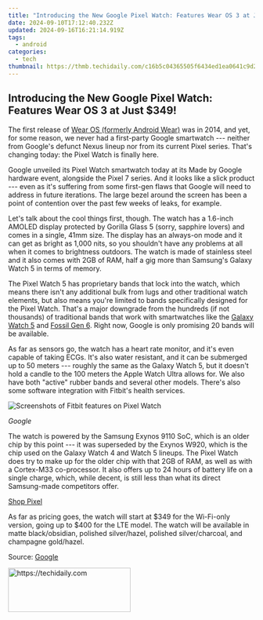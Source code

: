```yaml
---
title: "Introducing the New Google Pixel Watch: Features Wear OS 3 at Just $349!"
date: 2024-09-10T17:12:40.232Z
updated: 2024-09-16T16:21:14.919Z
tags:
  - android
categories:
  - tech
thumbnail: https://thmb.techidaily.com/c16b5c04365505f6434ed1ea0641c9d2b73bd5daa2ac9dfaad9bb392e5876080.jpg
---
```


## Introducing the New Google Pixel Watch: Features Wear OS 3 at Just $349!

The first release of [Wear OS (formerly Android Wear)](https://fox-glue.techidaily.com/new-in-2024-pedagogic-practices-with-a-focus-on-visual-materials/) was in 2014, and yet, for some reason, we never had a first-party Google smartwatch --- neither from Google's defunct Nexus lineup nor from its current Pixel series. That's changing today: the Pixel Watch is finally here.

 Google unveiled its Pixel Watch smartwatch today at its Made by Google hardware event, alongside the Pixel 7 series. And it looks like a slick product --- even as it's suffering from some first-gen flaws that Google will need to address in future iterations. The large bezel around the screen has been a point of contention over the past few weeks of leaks, for example.

 Let's talk about the cool things first, though. The watch has a 1.6-inch AMOLED display protected by Gorilla Glass 5 (sorry, sapphire lovers) and comes in a single, 41mm size. The display has an always-on mode and it can get as bright as 1,000 nits, so you shouldn't have any problems at all when it comes to brightness outdoors. The watch is made of stainless steel and it also comes with 2GB of RAM, half a gig more than Samsung's Galaxy Watch 5 in terms of memory.

 The Pixel Watch 5 has proprietary bands that lock into the watch, which means there isn't any additional bulk from lugs and other traditional watch elements, but also means you're limited to bands specifically designed for the Pixel Watch. That's a major downgrade from the hundreds (if not thousands) of traditional bands that work with smartwatches like the [Galaxy Watch 5](https://fake-location.techidaily.com/is-pgsharp-legal-when-you-are-playing-pokemon-on-tecno-camon-30-pro-5g-drfone-by-drfone-virtual-android/) and [Fossil Gen 6](https://article-knowledge.techidaily.com/2024-approved-aurora-high-dynamic-range-review-pros-and-cons/). Right now, Google is only promising 20 bands will be available.

 As far as sensors go, the watch has a heart rate monitor, and it's even capable of taking ECGs. It's also water resistant, and it can be submerged up to 50 meters --- roughly the same as the Galaxy Watch 5, but it doesn't hold a candle to the 100 meters the Apple Watch Ultra allows for. We also have both "active" rubber bands and several other models. There's also some software integration with Fitbit's health services.

![Screenshots of Fitbit features on Pixel Watch](https://static1.howtogeekimages.com/wordpress/wp-content/uploads/2022/10/screenshot-10-06-2022-105409.jpg) 

_Google_

 The watch is powered by the Samsung Exynos 9110 SoC, which is an older chip by this point --- it was superseded by the Exynos W920, which is the chip used on the Galaxy Watch 4 and Watch 5 lineups. The Pixel Watch does try to make up for the older chip with that 2GB of RAM, as well as with a Cortex-M33 co-processor. It also offers up to 24 hours of battery life on a single charge, which, while decent, is still less than what its direct Samsung-made competitors offer.

[Shop Pixel](https://store.google.com/us/product/google%5Fpixel%5Fwatch?hl=en-US) 

 As far as pricing goes, the watch will start at $349 for the Wi-Fi-only version, going up to $400 for the LTE model. The watch will be available in matte black/obsidian, polished silver/hazel, polished silver/charcoal, and champagne gold/hazel.

 Source: [Google](https://blog.google/products/pixel/google-pixel-watch)

<ins class="adsbygoogle"
     style="display:block"
     data-ad-format="autorelaxed"
     data-ad-client="ca-pub-7571918770474297"
     data-ad-slot="1223367746"></ins>

<ins class="adsbygoogle"
     style="display:block"
     data-ad-client="ca-pub-7571918770474297"
     data-ad-slot="8358498916"
     data-ad-format="auto"
     data-full-width-responsive="true"></ins>



<!-- affiliate ads begin -->
<a href="https://bluettius.sjv.io/c/5597632/2139112/17108" target="_top" id="2139112">
  <img src="//a.impactradius-go.com/display-ad/17108-2139112" border="0" alt="https://techidaily.com" width="250" height="90"/>
</a>
<img height="0" width="0" src="https://bluettius.sjv.io/i/5597632/2139112/17108" style="position:absolute;visibility:hidden;" border="0" />
<!-- affiliate ads end -->

